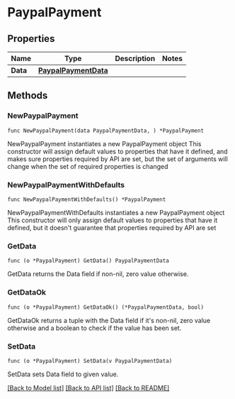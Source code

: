 # PaypalPayment

## Properties

Name | Type | Description | Notes
------------ | ------------- | ------------- | -------------
**Data** | [**PaypalPaymentData**](PaypalPaymentData.md) |  | 

## Methods

### NewPaypalPayment

`func NewPaypalPayment(data PaypalPaymentData, ) *PaypalPayment`

NewPaypalPayment instantiates a new PaypalPayment object
This constructor will assign default values to properties that have it defined,
and makes sure properties required by API are set, but the set of arguments
will change when the set of required properties is changed

### NewPaypalPaymentWithDefaults

`func NewPaypalPaymentWithDefaults() *PaypalPayment`

NewPaypalPaymentWithDefaults instantiates a new PaypalPayment object
This constructor will only assign default values to properties that have it defined,
but it doesn't guarantee that properties required by API are set

### GetData

`func (o *PaypalPayment) GetData() PaypalPaymentData`

GetData returns the Data field if non-nil, zero value otherwise.

### GetDataOk

`func (o *PaypalPayment) GetDataOk() (*PaypalPaymentData, bool)`

GetDataOk returns a tuple with the Data field if it's non-nil, zero value otherwise
and a boolean to check if the value has been set.

### SetData

`func (o *PaypalPayment) SetData(v PaypalPaymentData)`

SetData sets Data field to given value.



[[Back to Model list]](../README.md#documentation-for-models) [[Back to API list]](../README.md#documentation-for-api-endpoints) [[Back to README]](../README.md)


